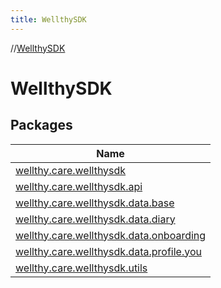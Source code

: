 ```yaml
---
title: WellthySDK
---
```

//[WellthySDK](index.html)



# WellthySDK



## Packages


| Name |
|---|
| [wellthy.care.wellthysdk](-wellthy-s-d-k/wellthy.care.wellthysdk/index.html) |
| [wellthy.care.wellthysdk.api](-wellthy-s-d-k/wellthy.care.wellthysdk.api/index.html) |
| [wellthy.care.wellthysdk.data.base](-wellthy-s-d-k/wellthy.care.wellthysdk.data.base/index.html) |
| [wellthy.care.wellthysdk.data.diary](-wellthy-s-d-k/wellthy.care.wellthysdk.data.diary/index.html) |
| [wellthy.care.wellthysdk.data.onboarding](-wellthy-s-d-k/wellthy.care.wellthysdk.data.onboarding/index.html) |
| [wellthy.care.wellthysdk.data.profile.you](-wellthy-s-d-k/wellthy.care.wellthysdk.data.profile.you/index.html) |
| [wellthy.care.wellthysdk.utils](-wellthy-s-d-k/wellthy.care.wellthysdk.utils/index.html) |

